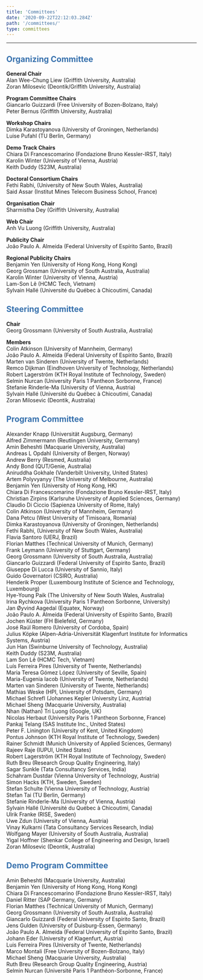 ```yaml
---
title: 'Committees'
date: '2020-09-22T22:12:03.284Z'
path: '/committees/'
type: committees
---
```


<hr/>

<h2 style="color: #3771ad">Organizing Committee</h2>

**General Chair**<br/>
Alan Wee-Chung Liew (Griffith University, Australia)<br/>
Zoran Milosevic (Deontik/Griffith University, Australia)

**Program Committee Chairs**<br/>
Giancarlo Guizzardi (Free University of Bozen-Bolzano, Italy)<br/>
Peter Bernus (Griffith University, Australia)

**Workshop Chairs**<br/>
Dimka Karastoyanova (University of Groningen, Netherlands)<br/>
Luise Pufahl (TU Berlin, Germany) 

**Demo Track Chairs**<br/>
Chiara Di Francescomarino (Fondazione Bruno Kessler-IRST, Italy)<br/>
Karolin Winter (University of Vienna, Austria)<br/>
Keith Duddy (S23M, Australia)

**Doctoral Consortium Chairs**<br/>
Fethi Rabhi, (University of New South Wales, Australia)<br/>
Said Assar (Institut Mines Telecom Business School, France)

**Organisation Chair**<br/>
Sharmistha Dey (Griffith University, Australia)

**Web Chair**<br/>
Anh Vu Luong (Griffith University, Australia)

**Publicity Chair**<br/>
João Paulo A. Almeida (Federal University of Espírito Santo, Brazil)

**Regional Publicity Chairs**<br/>
Benjamin Yen (University of Hong Kong, Hong Kong)<br/>
Georg Grossman (University of South Australia, Australia)<br/>
Karolin Winter (University of Vienna, Austria)<br/>
Lam-Son Lê (HCMC Tech, Vietnam)<br/>
Sylvain Hallé (Université du Québec à Chicoutimi, Canada)

<h2 style="color: #3771ad">Steering Committee</h2>

**Chair**<br/>
Georg Grossmann (University of South Australia, Australia)<br/>

**Members**<br/>
Colin Atkinson (University of Mannheim, Germany)<br/>
João Paulo A. Almeida (Federal University of Espírito Santo, Brazil)<br/>
Marten van Sinderen (University of Twente, Netherlands)<br/>
Remco Dijkman (Eindhoven University of Technology, Netherlands)<br/>
Robert Lagerström (KTH Royal Institute of Technology, Sweden)<br/>
Selmin Nurcan (University Paris 1 Pantheon Sorbonne, France)<br/>
Stefanie Rinderle-Ma (University of Vienna, Austria)<br/>
Sylvain Hallé (Université du Québec à Chicoutimi, Canada)<br/>
Zoran Milosevic (Deontik, Australia)

<h2 style="color: #3771ad">Program Committee</h2>

Alexander Knapp (Universität Augsburg, Germany)<br/>
Alfred Zimmermann (Reutlingen University, Germany)<br/>
Amin Beheshti (Macquarie University, Australia)<br/>
Andreas L Opdahl (University of Bergen, Norway)<br/>
Andrew Berry (Resmed, Australia)<br/>
Andy Bond (QUT/Genie, Australia)<br/>
Aniruddha Gokhale (Vanderbilt University, United States)<br/>
Artem Polyvyanyy (The University of Melbourne, Australia)<br/>
Benjamin Yen (University of Hong Kong, HK)<br/>
Chiara Di Francescomarino (Fondazione Bruno Kessler-IRST, Italy)<br/>
Christian Zirpins (Karlsruhe University of Applied Sciences, Germany)<br/>
Claudio Di Ciccio (Sapienza University of Rome, Italy)<br/>
Colin Atkinson (University of Mannheim, Germany)<br/>
Dana Petcu (West University of Timisoara, Romania)<br/>
Dimka Karastoyanova (University of Groningen, Netherlands)<br/>
Fethi Rabhi, (University of New South Wales, Australia)<br/>
Flavia Santoro (UERJ, Brazil)<br/>
Florian Matthes (Technical University of Munich, Germany)<br/>
Frank Leymann (University of Stuttgart, Germany)<br/>
Georg Grossmann (University of South Australia, Australia)<br/>
Giancarlo Guizzardi (Federal University of Espirito Santo, Brazil)<br/>
Giuseppe Di Lucca (University of Sannio, Italy)<br/>
Guido Governatori (CSIRO, Australia)<br/>
Henderik Proper (Luxembourg Institute of Science and Technology, Luxembourg)<br/>
Hye-Young Paik (The University of New South Wales, Australia)<br/>
Irina Rychkova (University Paris 1 Pantheon Sorbonne, University)<br/>
Jan Øyvind Aagedal (Equatex, Norway)<br/>
João Paulo A. Almeida (Federal University of Espírito Santo, Brazil)<br/>
Jochen Küster (FH Bielefeld, Germany)<br/>
José Raúl Romero (University of Cordoba, Spain)<br/>
Julius Köpke (Alpen-Adria-Universität Klagenfurt Institute for Informatics Systems, Austria)<br/>
Jun Han (Swinburne University of Technology, Australia)<br/>
Keith Duddy (S23M, Australia)<br/>
Lam Son Lê (HCMC Tech, Vietnam)<br/>
Luís Ferreira Pires (University of Twente, Netherlands)<br/>
Maria Teresa Gómez López (University of Seville, Spain)<br/>
Maria-Eugenia Iacob (University of Twente, Netherlands)<br/>
Marten van Sinderen (University of Twente, Netherlands)<br/>
Mathias Weske (HPI, University of Potsdam, Germany)<br/>
Michael Schrefl (Johannes Kepler University Linz, Austria)<br/>
Michael Sheng (Macquarie University, Australia)<br/>
Nhan (Nathan) Tri Luong (Google, UK)<br/>
Nicolas Herbaut (University Paris 1 Pantheon Sorbonne, France)<br/>
Pankaj Telang (SAS Institute Inc., United States)<br/>
Peter F. Linington (University of Kent, United Kingdom)<br/>
Pontus Johnson (KTH Royal Institute of Technology, Sweden)<br/>
Rainer Schmidt (Munich University of Applied Sciences, Germany)<br/>
Rajeev Raje (IUPUI, United States)<br/>
Robert Lagerström (KTH Royal Institute of Technology, Sweden)<br/>
Ruth Breu (Research Group Quality Engineering, Italy)<br/>
Sagar Sunkle (Tata Consultancy Services, India)<br/>
Schahram Dustdar (Vienna University of Technology, Austria)<br/>
Simon Hacks (KTH, Sweden, Sweden)<br/>
Stefan Schulte (Vienna University of Technology, Austria)<br/>
Stefan Tai (TU Berlin, Germany)<br/>
Stefanie Rinderle-Ma (University of Vienna, Austria)<br/>
Sylvain Hallé (Université du Québec à Chicoutimi, Canada)<br/>
Ulrik Franke (RISE, Sweden)<br/>
Uwe Zdun (University of Vienna, Austria)<br/>
Vinay Kulkarni (Tata Consultancy Services Research, India)<br/>
Wolfgang Mayer (University of South Australia, Australia)<br/>
Yigal Hoffner (Shenkar College of Engineering and Design, Israel)<br/>
Zoran Milosevic (Deontik, Australia)

<h2 style="color: #3771ad">Demo Program Committee</h2>

Amin Beheshti (Macquarie University, Australia)<br/>
Benjamin Yen (University of Hong Kong, Hong Kong)<br/>
Chiara Di Francescomarino (Fondazione Bruno Kessler-IRST, Italy)<br/>
Daniel Ritter (SAP Germany, Germany)<br/>
Florian Matthes (Technical University of Munich, Germany)<br/>
Georg Grossmann (University of South Australia, Australia)<br/>
Giancarlo Guizzardi (Federal University of Espirito Santo, Brazil)<br/>
Jens Gulden (University of Duisburg-Essen, Germany)<br/>
João Paulo A. Almeida (Federal University of Espírito Santo, Brazil)<br/>
Johann Eder (University of Klagenfurt, Austria)<br/>
Luis Ferreira Pires (University of Twente, Netherlands)<br/>
Marco Montali (Free University of Bozen-Bolzano, Italy)<br/>
Michael Sheng (Macquarie University, Australia)<br/>
Ruth Breu (Research Group Quality Engineering, Austria)<br/>
Selmin Nurcan (Université Paris 1 Panthéon-Sorbonne, France)
